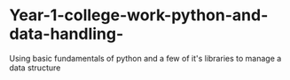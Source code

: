 # Year-1-college-work-python-and-data-handling-
Using basic fundamentals of python and a few of it's libraries to manage a data structure
